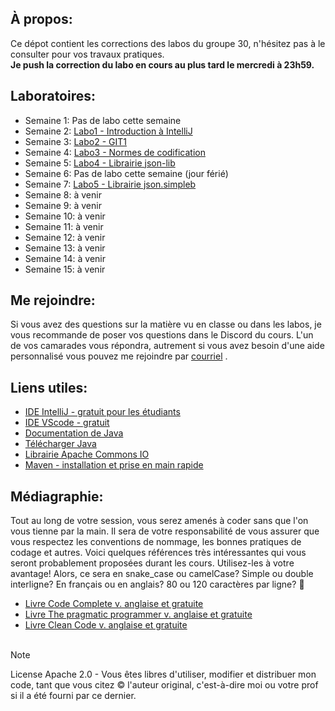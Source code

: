 ## À propos:
Ce dépot contient les corrections des labos du groupe 30, n'hésitez pas à le consulter pour vos travaux pratiques.  
**Je push la correction du labo en cours au plus tard le mercredi à 23h59.**

## Laboratoires:
- Semaine 1: Pas de labo cette semaine
- Semaine 2: [Labo1 - Introduction à IntelliJ](./LABO1)
- Semaine 3: [Labo2 - GIT1](./LABO2)
- Semaine 4: [Labo3 - Normes de codification](./LABO3)
- Semaine 5: [Labo4 - Librairie json-lib](./LABO4)
- Semaine 6: Pas de labo cette semaine (jour férié)
- Semaine 7: [Labo5 - Librairie json.simpleb](./LABO5)
- Semaine 8: à venir
- Semaine 9: à venir
- Semaine 10: à venir
- Semaine 11: à venir
- Semaine 12: à venir
- Semaine 13: à venir
- Semaine 14: à venir
- Semaine 15: à venir

## Me rejoindre:
Si vous avez des questions sur la matière vu en classe ou dans les labos, je vous recommande de poser vos questions dans le Discord du cours. L'un de vos camarades vous répondra, autrement si vous avez besoin d'une aide personnalisé vous pouvez me rejoindre par [courriel](mailto:osorio_arancibia.aaron@courrier.uqam.ca?subject=Aide%20labo%20INF2050)  .

## Liens utiles:
- [IDE IntelliJ - gratuit pour les étudiants](https://www.jetbrains.com/pycharm/)
- [IDE VScode - gratuit](https://code.visualstudio.com/)
- [Documentation de Java](https://docs.oracle.com/en/java/javase/20/)
- [Télécharger Java](https://www.java.com/en/download/)
- [Librairie Apache Commons IO](https://commons.apache.org/proper/commons-io/download_io.cgi)
- [Maven - installation et prise en main rapide](https://maven.apache.org/guides/getting-started/maven-in-five-minutes.html)

## Médiagraphie:
Tout au long de votre session, vous serez amenés à coder sans que l'on vous tienne par la main. 
Il sera de votre responsabilité de vous assurer que vous respectez les conventions de nommage, les bonnes pratiques de codage et 
autres. Voici quelques références très intéressantes qui vous seront probablement proposées durant les cours. Utilisez-les à votre avantage! 
Alors, ce sera en snake_case ou camelCase? Simple ou double interligne? En français ou en anglais? 80 ou 120 caractères par ligne? :thinking:

- [Livre Code Complete v. anglaise et gratuite](https://people.engr.tamu.edu/slupoli/notes/ProgrammingStudio/supplements/Code%20Complete%202nd.pdf)
- [Livre The pragmatic programmer v. anglaise et gratuite](https://github.com/rajucs/Book-For-Programmers/blob/master/the-pragmatic-programmer.pdf)
- [Livre Clean Code v. anglaise et gratuite](https://thixalongmy.haugiang.gov.vn/media/1175/clean_code.pdf)
  &nbsp;  
  &nbsp;

> [!NOTE]
> License Apache 2.0 - Vous êtes libres d'utiliser, modifier et distribuer mon code, tant que vous citez © l'auteur original, c'est-à-dire moi ou votre prof si il a été fourni par ce dernier.

